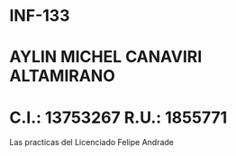 # INF-133
# AYLIN MICHEL CANAVIRI ALTAMIRANO
# C.I.: 13753267       R.U.: 1855771
Las practicas del Licenciado Felipe Andrade
